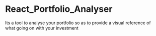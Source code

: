 # React_Portfolio_Analyser

Its a tool to analyse your portfolio so as to provide a visual reference of what going on with your investment
